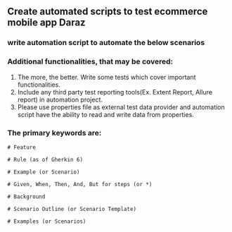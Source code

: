 ## Create automated scripts to test ecommerce mobile app Daraz

### write automation script to automate the below scenarios
### Additional functionalities, that may be covered:

1. The more, the better. Write some tests which cover important functionalities.
2. Include any third party test reporting tools(Ex. Extent Report, Allure report) in automation project.
3. Please use properties file as external test data provider and automation script have the ability to read and
   write data from properties.

### The primary keywords are:
    # Feature

    # Rule (as of Gherkin 6)

    # Example (or Scenario)

    # Given, When, Then, And, But for steps (or *)

    # Background

    # Scenario Outline (or Scenario Template)

    # Examples (or Scenarios)

